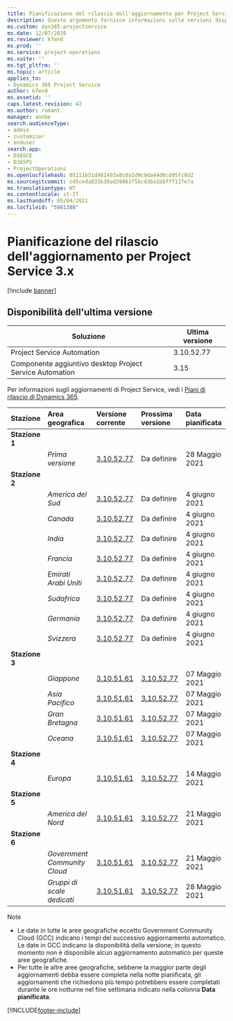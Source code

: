 ```yaml
---
title: Pianificazione del rilascio dell'aggiornamento per Project Service 3.x
description: Questo argomento fornisce informazioni sulle versioni disponibili e future di Dynamics 365 Project Service Automation.
ms.custom: dyn365-projectservice
ms.date: 12/07/2020
ms.reviewer: kfend
ms.prod: ''
ms.service: project-operations
ms.suite: ''
ms.tgt_pltfrm: ''
ms.topic: article
applies_to:
- Dynamics 365 Project Service
author: kfend
ms.assetid: ''
caps.latest.revision: 42
ms.author: rumant
manager: annbe
search.audienceType:
- admin
- customizer
- enduser
search.app:
- D365CE
- D365PS
- ProjectOperations
ms.openlocfilehash: 05111b51d482493a8c8a1d9c9da44d6cd95fc8d2
ms.sourcegitcommit: c45ceda833b30ad39861f5bcd3ba1bbfff11fe7a
ms.translationtype: HT
ms.contentlocale: it-IT
ms.lasthandoff: 05/04/2021
ms.locfileid: "5981388"
---
```

# <a name="update-release-schedule-for-project-service-3x"></a>Pianificazione del rilascio dell'aggiornamento per Project Service 3.x

[!include [banner](../includes/psa-now-project-operations.md)]

## <a name="latest-version-availability"></a>Disponibilità dell'ultima versione

| Soluzione  | Ultima versione |
|-------|----|
| Project Service Automation    | 3.10.52.77 |
| Componente aggiuntivo desktop Project Service Automation                | 3.15          |

Per informazioni sugli aggiornamenti di Project Service, vedi i [Piani di rilascio di Dynamics 365](/dynamics365/release-plans/). 

| Stazione  | Area geografica | Versione corrente | Prossima versione |  Data pianificata
| :---   | :---   | :---   | :---   |:---   |         
|<strong>Stazione 1</strong> | |  |  | |
| | <i>Prima versione</i> | [3.10.52.77](whats-new-ur-31.md) | Da definire | 28 Maggio 2021
|<strong>Stazione 2</strong> | |  |  | |
| | <i>America del Sud</i> | [3.10.52.77](whats-new-ur-31.md) | Da definire | 4 giugno 2021
| | <i>Canada</i> | [3.10.52.77](whats-new-ur-31.md) | Da definire | 4 giugno 2021
| | <i>India</i> | [3.10.52.77](whats-new-ur-31.md) | Da definire | 4 giugno 2021
| | <i>Francia</i> | [3.10.52.77](whats-new-ur-31.md) | Da definire | 4 giugno 2021
| | <i>Emirati Arabi Uniti</i> | [3.10.52.77](whats-new-ur-31.md) | Da definire | 4 giugno 2021
| | <i>Sudafrica</i> | [3.10.52.77](whats-new-ur-31.md) | Da definire | 4 giugno 2021
| | <i>Germania</i> | [3.10.52.77](whats-new-ur-31.md) | Da definire | 4 giugno 2021
| | <i>Svizzera</i> | [3.10.52.77](whats-new-ur-31.md) | Da definire | 4 giugno 2021
|<strong>Stazione 3</strong> | |  |  | |
| | <i>Giappone</i> | [3.10.51.61](whats-new-ur-30.md) | [3.10.52.77](whats-new-ur-31.md) | 07 Maggio 2021
| | <i>Asia Pacifico</i> | [3.10.51.61](whats-new-ur-30.md) | [3.10.52.77](whats-new-ur-31.md) | 07 Maggio 2021
| | <i>Gran Bretagna</i> | [3.10.51.61](whats-new-ur-30.md) | [3.10.52.77](whats-new-ur-31.md) | 07 Maggio 2021
| | <i>Oceana</i> | [3.10.51.61](whats-new-ur-30.md) | [3.10.52.77](whats-new-ur-31.md) | 07 Maggio 2021
|<strong>Stazione 4</strong> | |  |  | |
| | <i>Europa</i> | [3.10.51.61](whats-new-ur-30.md) | [3.10.52.77](whats-new-ur-31.md) | 14 Maggio 2021
|<strong>Stazione 5</strong> | |  |  | |
| | <i>America del Nord</i> | [3.10.51.61](whats-new-ur-30.md) | [3.10.52.77](whats-new-ur-31.md) | 21 Maggio 2021
|<strong>Stazione 6</strong> | |  |  | |
| | <i>Government Community Cloud</i> | [3.10.51.61](whats-new-ur-30.md) | [3.10.52.77](whats-new-ur-31.md) | 21 Maggio 2021
| | <i>Gruppi di scale dedicati</i> | [3.10.51.61](whats-new-ur-30.md) | [3.10.52.77](whats-new-ur-31.md) | 28 Maggio 2021

>[!Note]
> - Le date in tutte le aree geografiche eccetto Government Community Cloud (GCC) indicano i tempi del successivo aggiornamento automatico. Le date in GCC indicano la disponibilità della versione; in questo momento non è disponibile alcun aggiornamento automatico per queste aree geografiche.
> - Per tutte le altre aree geografiche, sebbene la maggior parte degli aggiornamenti debba essere completa nella notte pianificata, gli aggiornamenti che richiedono più tempo potrebbero essere completati durante le ore notturne nel fine settimana indicato nella colonna **Data pianificata**.


[!INCLUDE[footer-include](../includes/footer-banner.md)]
